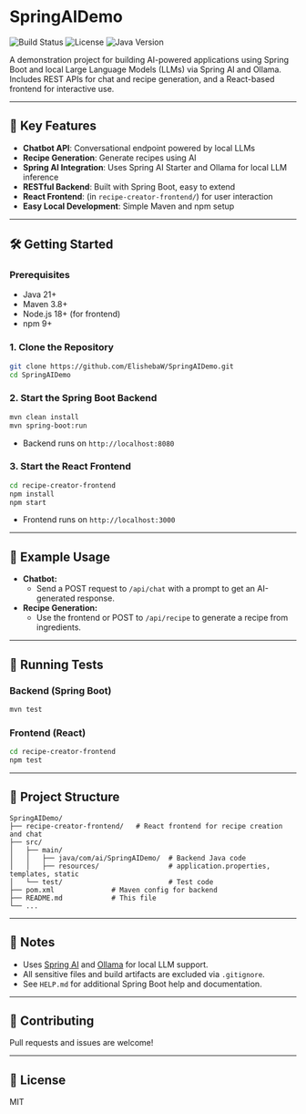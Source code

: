 # SpringAIDemo

![Build Status](https://img.shields.io/github/actions/workflow/status/ElishebaW/SpringAIDemo/ci.yml?branch=main)
![License](https://img.shields.io/github/license/ElishebaW/SpringAIDemo)
![Java Version](https://img.shields.io/badge/java-21%2B-blue)

A demonstration project for building AI-powered applications using Spring Boot and local Large Language Models (LLMs) via Spring AI and Ollama. Includes REST APIs for chat and recipe generation, and a React-based frontend for interactive use.

---

## 🚀 Key Features

- **Chatbot API**: Conversational endpoint powered by local LLMs
- **Recipe Generation**: Generate recipes using AI
- **Spring AI Integration**: Uses Spring AI Starter and Ollama for local LLM inference
- **RESTful Backend**: Built with Spring Boot, easy to extend
- **React Frontend**: (in `recipe-creator-frontend/`) for user interaction
- **Easy Local Development**: Simple Maven and npm setup

---

## 🛠️ Getting Started

### Prerequisites
- Java 21+
- Maven 3.8+
- Node.js 18+ (for frontend)
- npm 9+

### 1. Clone the Repository
```sh
git clone https://github.com/ElishebaW/SpringAIDemo.git
cd SpringAIDemo
```

### 2. Start the Spring Boot Backend
```sh
mvn clean install
mvn spring-boot:run
```
- Backend runs on `http://localhost:8080`

### 3. Start the React Frontend
```sh
cd recipe-creator-frontend
npm install
npm start
```
- Frontend runs on `http://localhost:3000`

---

## 💬 Example Usage

- **Chatbot:**
  - Send a POST request to `/api/chat` with a prompt to get an AI-generated response.
- **Recipe Generation:**
  - Use the frontend or POST to `/api/recipe` to generate a recipe from ingredients.

---

## 🧪 Running Tests

### Backend (Spring Boot)
```sh
mvn test
```

### Frontend (React)
```sh
cd recipe-creator-frontend
npm test
```

---

## 📁 Project Structure

```
SpringAIDemo/
├── recipe-creator-frontend/   # React frontend for recipe creation and chat
├── src/
│   ├── main/
│   │   ├── java/com/ai/SpringAIDemo/  # Backend Java code
│   │   ├── resources/                 # application.properties, templates, static
│   └── test/                          # Test code
├── pom.xml              # Maven config for backend
├── README.md            # This file
└── ...
```

---

## 📝 Notes
- Uses [Spring AI](https://github.com/spring-projects/spring-ai) and [Ollama](https://ollama.com/) for local LLM support.
- All sensitive files and build artifacts are excluded via `.gitignore`.
- See `HELP.md` for additional Spring Boot help and documentation.

---

## 🤝 Contributing
Pull requests and issues are welcome!

---

## 📜 License
MIT
